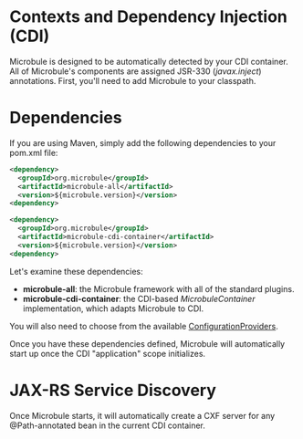 # Contexts and Dependency Injection (CDI)

Microbule is designed to be automatically detected by your CDI container.  All of Microbule's components are assigned JSR-330 (_javax.inject_) annotations.  First, you'll need to add Microbule to your classpath.

# Dependencies

If you are using Maven, simply add the following dependencies to your pom.xml file:

```xml
<dependency>
  <groupId>org.microbule</groupId>
  <artifactId>microbule-all</artifactId>
  <version>${microbule.version}</version>
<dependency>

<dependency>
  <groupId>org.microbule</groupId>
  <artifactId>microbule-cdi-container</artifactId>
  <version>${microbule.version}</version>
<dependency>
```

Let's examine these dependencies:

- **microbule-all**: the Microbule framework with all of the standard plugins.
- **microbule-cdi-container**: the CDI-based *MicrobuleContainer* implementation, which adapts Microbule to CDI.

You will also need to choose from the available [ConfigurationProviders](configuration.md).  

Once you have these dependencies defined, Microbule will automatically start up once the CDI "application" scope initializes.

# JAX-RS Service Discovery

Once Microbule starts, it will automatically create a CXF server for any @Path-annotated bean in the current CDI container.
